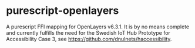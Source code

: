 # purescript-openlayers
A purescript FFI mapping for OpenLayers v6.3.1. It is by no means complete and currently fulfills the need for the Swedish IoT Hub Prototype for Accessibility Case 3, see https://github.com/dnulnets/haccessibility.
